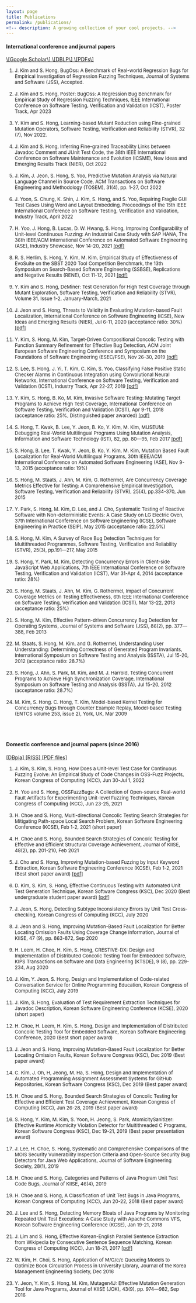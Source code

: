 ```yaml
---
layout: page
title: Publications
permalink: /publications/
<!-- description: A growing collection of your cool projects. -->
---
```


<h4> International conference and journal papers </h4>  <a class="page-link" href="https://scholar.google.co.kr/citations?user=AXlXg2AAAAAJ"> \[Google Scholar\] </a> <a class="page-link" href="https://dblp.dagstuhl.de/pers/hd/h/Hong:Shin"> \[DBLP\] </a> <a class="page-link" href="https://github.com/hongshin/publications"> \[PDFs\] </a>

<ol>
<font size=2> <li> J. Kim and S. Hong, BugOss: A Benchmark of Real-world Regression Bugs for Empirical Investigation of Regression Fuzzing Techniques, Journal of Systems and Software (JSS), Accepted.
<br/><br/></li> </font>
<font size=2> <li> J. Kim and S. Hong, Poster: BugOss: A Regression Bug Benchmark for Empirical Study of Regression Fuzzing Techniques, IEEE International Conference on Software Testing, Verification and Validation (ICST), Poster Track, Apr 2023 <br/><br/></li> </font>
<font size=2> <li> Y. Kim and S. Hong, Learning-based Mutant Reduction using Fine-grained Mutation Operators, Software Testing, Verification and Reliability (STVR), 32 (7), Nov 2022. <br/><br/></li> </font>
<font size=2> <li> J. Kim and S. Hong, Inferring Fine-grained Traceability Links between Javadoc Comment and JUnit Test Code, the 38th IEEE International Conference on Software Maintenance and Evolution (ICSME), New Ideas and Emerging Results Track (NIER), Oct 2022
<br/><br/></li></font>
<font size=2> <li> J. Kim, J. Jeon, S. Hong, S. Yoo, Predictive Mutation Analysis via Natural Language Channel in Source Code, ACM Transactions on Software Engineering and Methodology (TOSEM), 31(4), pp. 1-27, Oct 2022
<br/><br/></li></font>
<font size=2> <li> J. Yoon, S. Chung, K. Shin, J. Kim, S. Hong, and S. Yoo, Repairing Fragile GUI Test Cases Using Word and Layout Embedding. Proceedings of the 15th IEEE International Conference on Software Testing, Verification and Validation, Industry Track, April 2022 <br/><br/></li></font>
<font size=2> <li> H. Yoo, J. Hong, B. Lucas, D. W. Hwang, S. Hong, Improving Configurability of Unit-level Continuous Fuzzing: An Industrial Case Study with SAP HANA, The 36th IEEE/ACM International Conference on Automated Software Engineering (ASE), Industry Showcase, Nov 14-20, 2021 <a href="https://hongshin.github.io/pubs/ase21-industry.pdf">[pdf]</a> <br/><br/></li></font>
<font size=2> <li> R. S. Herlim, S. Hong, Y. Kim, M. Kim, Empirical Study of Effectiveness of EvoSuite on the SBST 2020 Tool Competition Benchmark, the 13th Symposium on Search-Based Software Engineering (SSBSE), Replications and Negative Results (RENE), Oct 11-12, 2021 <a href="https://hongshin.github.io/pubs/ssbse21-evosuite.pdf">[pdf]</a> <br/><br/></li></font>
<font size=2> <li> Y. Kim and S. Hong, DeMiner: Test Generation for High Test Coverage through Mutant Exploration, Software Testing, Verification and Reliability (STVR), Volume 31, Issue 1-2, January-March, 2021 <br/><br/></li></font>
<font size=2> <li> J. Jeon and S. Hong, Threats to Validity in Evaluating Mutation-based Fault Localization, International Conference on Software Engineering (ICSE), New Ideas and Emerging Results (NIER), Jul 6-11, 2020 (acceptance ratio: 30%) <a href="https://hongshin.github.io/pubs/icse20-mbfl.pdf">[pdf]</a> <br/><br/></li> </font>
<font size=2> <li> Y. Kim, S. Hong, M. Kim, Target-Driven Compositional Concolic Testing with Function Summary Refinement for Effective Bug Detection, ACM Joint European Software Engineering Conference and Symposium on the Foundations of Software Engineering (ESEC/FSE), Nov 26-30, 2019 <a href="https://hongshin.github.io/pubs/fse19-focal.pdf">[pdf]</a> <br/><br/></li></font>
<font size=2> <li> S. Lee, S. Hong, J. Yi, T. Kim, C. Kim, S. Yoo, Classifying False Positive Static Checker Alarms in Continuous Integration using Convolutional Neural Networks, International Conference on Software Testing, Verification and Validation (ICST), Industry Track, Apr 22-27, 2019 <a href="https://hongshin.github.io/pubs/icst2019-falsealarm.pdf">[pdf]</a> <br/><br/></li></font>
<font size=2> <li> Y. Kim, S. Hong, B. Ko, M. Kim, Invasive Software Testing: Mutating Target Programs to Achieve High Test Coverage, International Conference on Software Testing, Verification and Validation (ICST), Apr 9-11, 2018 (acceptance ratio: 25%, Distinguished paper awarded) <a href="https://hongshin.github.io/pubs/icst2018-deminer.pdf">[pdf]</a> <br/><br/></li></font>
<font size=2> <li> S. Hong, T. Kwak, B. Lee, Y. Jeon, B. Ko, Y. Kim, M. Kim, MUSEUM: Debugging Real-World Multilingual Programs Using Mutation Analysis, Information and Software Technology (IST), 82, pp. 80—95, Feb 2017 <a href="https://hongshin.github.io/pubs/ist-museum.pdf">[pdf]</a><br/><br/></li></font>
<font size=2> <li> S. Hong, B. Lee, T. Kwak, Y. Jeon, B. Ko, Y. Kim, M. Kim, Mutation Based Fault Localization for Real-World Multilingual Programs, 30th IEEE/ACM International Conference on Automated Software Engineering (ASE), Nov 9-13, 2015 (acceptance ratio: 19%)  <br/><br/></li></font>
<font size=2> <li> S. Hong, M. Staats, J. Ahn, M. Kim, G. Rothermel, Are Concurrency Coverage Metrics Effective for Testing: A Comprehensive Empirical Investigation, Software Testing, Verification and Reliability (STVR), 25(4), pp.334-370, Jun 2015 <br/><br/></li></font>
<font size=2> <li> Y. Park, S. Hong, M. Kim, D. Lee, and J. Cho, Systematic Testing of Reactive Software with Non-deterministic Events: A Case Study on LG Electric Oven, 37th International Conference on Software Engineering (ICSE), Software Engineering in Practice (SEIP), May 2015 (acceptance ratio: 22.5%) <br/><br/></li> </font>
<font size=2> <li> S. Hong, M. Kim, A Survey of Race Bug Detection Techniques for Multithreaded Programmes, Software Testing, Verification and Reliability (STVR), 25(3), pp.191—217, May 2015 <br/><br/></li></font>
<font size=2> <li> S. Hong, Y. Park, M. Kim, Detecting Concurrency Errors in Client-side JavaScript Web Applications, 7th IEEE International Conference on Software Testing, Verification and Validation (ICST), Mar 31-Apr 4, 2014 (acceptance ratio: 28%) <br/><br/></li></font>
<font size=2> <li> S. Hong, M. Staats, J. Ahn, M. Kim, G. Rothermel, Impact of Concurrent Coverage Metrics on Testing Effectiveness, 6th IEEE International Conference on Software Testing, Verification and Validation (ICST), Mar 13-22, 2013 (acceptance ratio: 25%) <br/><br/></li></font>
<font size=2> <li> S. Hong, M. Kim, Effective Pattern-driven Concurrency Bug Detection for Operating Systems, Journal of Systems and Software (JSS), 86(2), pp. 377—388, Feb 2013 <br/><br/></li></font>
<font size=2> <li> M. Staats, S. Hong, M. Kim, and G. Rothermel, Understanding User Understanding: Determining Correctness of Generated Program Invariants, International Symposium on Software Testing and Analysis (ISSTA), Jul 15-20, 2012 (acceptance ratio: 28.7%) <br/><br/></li></font>
<font size=2> <li> S. Hong, J. Ahn, S. Park, M. Kim, and M. J. Harrold, Testing Concurrent Programs to Achieve High Synchronization Coverage, International Symposium on Software Testing and Analysis (ISSTA), Jul 15-20, 2012 (acceptance ratio: 28.7%) <br/><br/></li></font>
<font size=2> <li> M. Kim, S. Hong. C. Hong, T. Kim, Model-based Kernel Testing for Concurrency Bugs through Counter Example Replay, Model-based Testing (ENTCS volume 253, issue 2), York, UK, Mar 2009 <br/><br/></li></font>
</ol>

<br>
 
<h4> Domestic conference and journal papers (since 2016) </h4>

<a class="page-link" href="http://www.dbpia.co.kr/Author/AuthorInfo?arcId=&ancId=712724"> [DBpia] </a>
<a class="page-link" href="http://www.riss.kr/search/Search.do?detailSearch=true&searchGubun=true&queryText=znCreator,+%ED%99%8D%EC%8B%A0+%28+Hong+Shin+%29&colName=re_a_kor"> [RISS] </a> 
<a class="page-link" href="https://github.com/hongshin/publications/tree/main/korean"> [PDF files] </a> 
<br>

<ol> 
<font size=2> <li>	J. Kim, S. Kim, S. Hong, How Does a Unit-level Test Case for Continuous Fuzzing Evolve: An Empirical Study of Code Changes in OSS-Fuzz Projects, Korean Congress of Computing (KCC), Jun 30-Jul 1, 2022 <br/><br/></li></font>
<font size=2> <li>	H. Yoo and S. Hong, OSSFuzzBugs: A Collection of Open-source Real-world Fault Artifacts for Experimenting Unit-level Fuzzing Techniques, Korean Congress of Computing (KCC), Jun 23-25, 2021 <br/><br/></li></font>
<font size=2><li> H. Choe and S. Hong, Multi-directional Concolic Testing Search Strategies for Mitigating Path-space Local Search Problem, Korean Software Engineering Conference (KCSE), Feb 1-2, 2021 (short paper) <br/><br/></li></font>
<font size=2><li> H. Choe and S. Hong, Bounded Search Strategies of Concolic Testing for Effective and Efficient Structural Coverage Achievement, Journal of KIISE, 48(2), pp. 201-210, Feb 2021<br/><br/></li></font>
<font size=2><li> J. Cho and S. Hong, Improving Mutation-based Fuzzing by Input Keyword Extraction, Korean Software Engineering Conference (KCSE), Feb 1-2, 2021 (Best short paper award) <a href="https://hongshin.github.io/pubs/kcse21-fuzzing.pdf">[pdf]</a> <br/><br/></li></font>
<font size=2><li>	D. Kim, S. Kim, S. Hong, Effective Continuous Testing with Automated Unit Test Generation Technique, Korean Software Congress (KSC), Dec 2020 (Best undergraduate student paper award) <a href="https://hongshin.github.io/pubs/ksc20-randoop.pdf">[pdf]</a><br/><br/></li></font>
<font size=2><li>	J. Jeon, S. Hong, Detecting Subtype Inconsistency Errors by Unit Test Cross-checking, Korean Congress of Computing (KCC), July 2020 <br/><br/></li></font>
<font size=2><li>	J. Jeon and S. Hong, Improving Mutation-Based Fault Localization for Better Locating Omission Faults Using Coverage Change Information, Journal of KIISE, 47 (9), pp. 863-872, Sep 2020 <br/><br/></li></font>
<font size=2><li>	H. Leem, H. Choe, H. Kim, S. Hong, CRESTIVE-DX: Design and Implementation of Distributed Concolic Testing Tool for Embedded Software, KIPS Transactions on Software and Data Engineering (KTSDE), 9 (8), pp. 229-234, Aug 2020 <br/><br/></li></font>
<font size=2><li>	J. Kim, Y. Jeon, S. Hong, Design and Implementation of Code-related Conversation Service for Online Programming Education, Korean Congress of Computing (KCC), July 2019 <br/><br/></li></font>
<font size=2><li>	J. Kim, S. Hong, Evaluation of Test Requirement Extraction Techniques for Javadoc Description, Korean Software Engineering Conference (KCSE), 2020 (short paper) <br/><br/></li></font>
<font size=2><li>	H. Choe, H. Leem, H. Kim, S. Hong, Design and Implementation of Distributed Concolic Testing Tool for Embedded Software, Korean Software Engineering Conference, 2020 (Best short paper award) <br/><br/></li></font>
<font size=2><li>	J. Jeon and S. Hong, Improving Mutation-Based Fault Localization for Better Locating Omission Faults, Korean Software Congress (KSC), Dec 2019 (Best paper award) <br/><br/></li></font>
<font size=2><li>	C. Kim, J. Oh, H, Jeong, M. Ha, S. Hong, Design and Implementation of Automated Programming Assignment Assessment Systems for GitHub Repositories, Korean Software Congress (KSC), Dec 2019 (Best paper award) <br/><br/></li></font>
<font size=2><li>	H. Choe and S. Hong, Bounded Search Strategies of Concolic Testing for Effective and Efficient Test Coverage Achievement, Korean Congress of Computing (KCC), Jun 26-28, 2019 (Best paper award) <br/><br/></li></font>
<font size=2><li>	S. Hong, Y. Kim, M. Kim, S. Yoon, H. Jeong, S. Park, AtomicitySanitizer: Effective Runtime Atomicity Violation Detector for Multithreaded C Programs, Korean Software Congress (KSC), Dec 19-21, 2019 (Best paper presentation award) <br/><br/></li></font>
<font size=2><li>	J. Lee, H. Choe, S. Hong, Systematic and Comprehensive Comparisons of the MOIS Security Vulnerability Inspection Criteria and Open-Source Security Bug Detectors for Java Web Applications, Journal of Software Engineering Society, 28(1), 2019 <br/><br/></li></font>
<font size=2><li>	H. Choe and S. Hong, Categories and Patterns of Java Program Unit Test Code Bugs, Journal of KIISE, 46(4), 2019 <br/><br/></li></font>
<font size=2><li>	H. Choe and S. Hong, A Classification of Unit Test Bugs in Java Programs, Korean Congress of Computing (KCC), Jun 20-22, 2018 (Best paper award) <br/><br/></li></font>
<font size=2><li>	J. Lee and S. Hong, Detecting Memory Bloats of Java Programs by Monitoring Repeated Unit Test Executions: A Case Study with Apache Commons VFS, Korean Software Engineering Conference (KCSE), Jan 19-21, 2018 <br/><br/></li></font>
<font size=2><li>	J. Lim and S. Hong, Effective Korean-English Parallel Sentence Extraction from Wikipedia by Consecutive Sentence Sequence Matching, Korean Congress of Computing (KCC), Jun 18-21, 2017
<a href="https://hongshin.github.io/pubs/kcc17-hancorpus.pdf">[pdf]</a>
 <br/><br/></li></font>
<font size=2><li>	W. Kim, H. Choi, S. Hong, Application of M/G/c/c Queueing Models to Optimize Book Circulation Process in University Library, Journal of the Korea Management Engineering Society, Dec 2016 <br/><br/></li></font>
<font size=2><li>	Y. Jeon, Y. Kim, S. Hong, M. Kim, Mutagen4J: Effective Mutation Generation Tool for Java Programs, Journal of KIISE (JOK), 43(9), pp. 974—982, Sep 2016 <br/><br/></li></font>
</ol>
